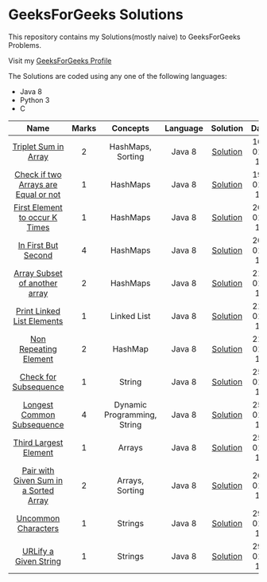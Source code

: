 # GeeksForGeeks Solutions
<p>This repository contains my Solutions(mostly naive) to GeeksForGeeks Problems.</p>
<p>Visit my <a href="https://auth.geeksforgeeks.org/user/Shivaansh%20Agarwal/practice/" rel="nofollow">GeeksForGeeks Profile</a></p>
The Solutions are coded using any one of the following languages:
<ul>
  <li>Java 8</li>
  <li>Python 3</li>
  <li>C</li>
</ul>
<table>
  <thead>
    <tr>
      <th align="center">Name</th>
      <th align="center">Marks</th>
      <th align="center">Concepts</th>
      <th align="center">Language</th>
      <th align="center">Solution</th>
      <th align="center">Date</th>
    </tr>
  </thead>
  <tr>
    <td align="center"><a href="https://practice.geeksforgeeks.org/problems/triplet-sum-in-array/0/?track=sorting-interview">Triplet Sum in Array</a></td> 
    <td align="center">2</td>
    <td align="center">HashMaps, Sorting</td>
    <td align="center">Java 8</td>
    <td align="center"><a href="https://ide.geeksforgeeks.org/OxdEMAgp2x">Solution</a></td>
    <td align="center">16-01-19</td>
  </tr>
  <tr>
    <td align="center"><a href="https://practice.geeksforgeeks.org/problems/check-if-two-arrays-are-equal-or-not/0/?track=hashing-interview">Check if two Arrays are Equal or not</a></td> 
    <td align="center">1</td>
    <td align="center">HashMaps</td>
    <td align="center">Java 8</td>
    <td align="center"><a href="https://ide.geeksforgeeks.org/mt5B4k7Qoe">Solution</a></td>
    <td align="center">19-01-19</td>
  </tr>
  <tr>
    <td align="center"><a href="https://practice.geeksforgeeks.org/problems/first-element-to-occur-k-times/0/?track=hashing-interview">First Element to occur K Times</a></td> 
    <td align="center">1</td>
    <td align="center">HashMaps</td>
    <td align="center">Java 8</td>
    <td align="center"><a href="https://ide.geeksforgeeks.org/Jy6Dtowqyt">Solution</a></td>
    <td align="center">20-01-19</td>
  </tr>
  <tr>
    <td align="center"><a href="https://practice.geeksforgeeks.org/problems/in-first-but-second/0/?track=hashing-interview">In First But Second</a></td> 
    <td align="center">4</td>
    <td align="center">HashMaps</td>
    <td align="center">Java 8</td>
    <td align="center"><a href="https://ide.geeksforgeeks.org/6WRfag7DOz">Solution</a></td>
    <td align="center">20-01-19</td>
  </tr>
  <tr>
    <td align="center"><a href="https://practice.geeksforgeeks.org/problems/array-subset-of-another-array/0/?track=hashing-interview">Array Subset of another array</a></td> 
    <td align="center">2</td>
    <td align="center">HashMaps</td>
    <td align="center">Java 8</td>
    <td align="center"><a href="https://ide.geeksforgeeks.org/jUr1GsYtvy">Solution</a></td>
    <td align="center">21-01-19</td>
  </tr>
  <tr>
    <td align="center"><a href="https://practice.geeksforgeeks.org/problems/print-linked-list-elements/1">Print Linked List Elements</a></td> 
    <td align="center">1</td>
    <td align="center">Linked List</td>
    <td align="center">Java 8</td>
    <td align="center"><a href="https://ide.geeksforgeeks.org/vMzo9jNzsy">Solution</a></td>
    <td align="center">21-01-19</td>
  </tr>
  <tr>
    <td align="center"><a href="https://practice.geeksforgeeks.org/problems/non-repeating-element/0/?track=hashing-interview">Non Repeating Element</a></td> 
    <td align="center">2</td>
    <td align="center">HashMap</td>
    <td align="center">Java 8</td>
    <td align="center"><a href="https://ide.geeksforgeeks.org/tGsprUN5Li">Solution</a></td>
    <td align="center">21-01-19</td>
  </tr>
  <tr>
    <td align="center"><a href="https://practice.geeksforgeeks.org/problems/check-for-subsequence/0/?track=string-interview">Check for Subsequence</a></td> 
    <td align="center">1</td>
    <td align="center">String</td>
    <td align="center">Java 8</td>
    <td align="center"><a href="https://ide.geeksforgeeks.org/Shu3Gmi4qY">Solution</a></td>
    <td align="center">25-01-19</td>
  </tr>
  <tr>
    <td align="center"><a href="https://practice.geeksforgeeks.org/problems/longest-common-subsequence/0">Longest Common Subsequence</a></td> 
    <td align="center">4</td>
    <td align="center">Dynamic Programming, String</td>
    <td align="center">Java 8</td>
    <td align="center"><a href="https://ide.geeksforgeeks.org/XqplJLxwNv">Solution</a></td>
    <td align="center">25-01-19</td>
  </tr>
  <tr>
    <td align="center"><a href="https://practice.geeksforgeeks.org/problems/third-largest-element/1/?track=sp-2-1">Third Largest Element</a></td> 
    <td align="center">1</td>
    <td align="center">Arrays</td>
    <td align="center">Java 8</td>
    <td align="center"><a href="https://ide.geeksforgeeks.org/oH9n7VCdBA">Solution</a></td>
    <td align="center">25-01-19</td>
  </tr>
  <tr>
    <td align="center"><a href="https://practice.geeksforgeeks.org/problems/pair-with-given-sum-in-a-sorted-array/0/?track=interview-arrays">Pair with Given Sum in a Sorted Array</a></td> 
    <td align="center">2</td>
    <td align="center">Arrays, Sorting</td>
    <td align="center">Java 8</td>
    <td align="center"><a href="https://ide.geeksforgeeks.org/1unCicsW4o">Solution</a></td>
    <td align="center">26-01-19</td>
  </tr>
  <tr>
    <td align="center"><a href="https://practice.geeksforgeeks.org/problems/uncommon-characters/0/?track=string-interview">Uncommon Characters</a></td> 
    <td align="center">1</td>
    <td align="center">Strings</td>
    <td align="center">Java 8</td>
    <td align="center"><a href="https://ide.geeksforgeeks.org/riiHaeh3ZH">Solution</a></td>
    <td align="center">29-01-19</td>
  </tr>
  <tr>
    <td align="center"><a href="https://practice.geeksforgeeks.org/problems/urlify-a-given-string/0/?track=string-interview">URLify a Given String</a></td> 
    <td align="center">1</td>
    <td align="center">Strings</td>
    <td align="center">Java 8</td>
    <td align="center"><a href="https://ide.geeksforgeeks.org/YgbfM6ouav">Solution</a></td>
    <td align="center">29-01-19</td>
  </tr>
</table>
